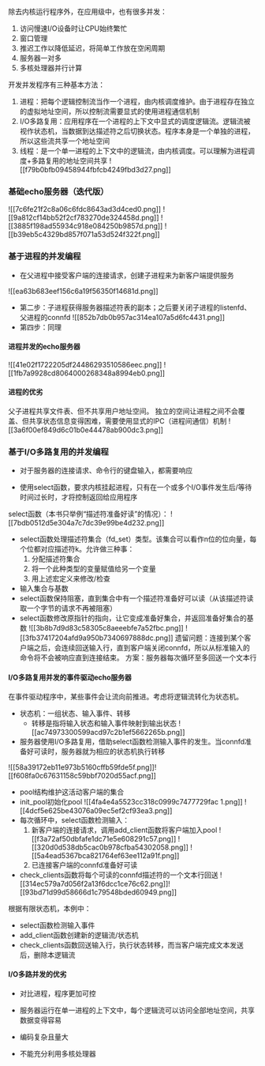 除去内核运行程序外，在应用级中，也有很多并发：
1. 访问慢速I/O设备时让CPU始终繁忙
2. 窗口管理
3. 推迟工作以降低延迟，将简单工作放在空闲周期
4. 服务器一对多
5. 多核处理器并行计算

开发并发程序有三种基本方法：
1. 进程：把每个逻辑控制流当作一个进程，由内核调度维护。由于进程存在独立的虚拟地址空间，所以控制流需要显式的使用进程通信机制
2. I/O多路复用：应用程序在一个进程的上下文中显式的调度逻辑流。逻辑流被视作状态机，当数据到达描述符之后切换状态。程序本身是一个单独的进程，所以这些流共享一个地址空间
3. 线程：是一个单一进程的上下文中的逻辑流，由内核调度。可以理解为进程调度+多路复用的地址空间共享
![[f79b0bfb09458944fbfcb4249fbd3d27.png]]
### 基础echo服务器（迭代版）
![[7c6fe21f2c8a06c6fdc8643ad3d4ced0.png]]
![[9a812cf14bb52f2cf783270de324458d.png]]
![[3885f198ad55934c918e084250b9857d.png]]
![[b39eb5c4329bd857f071a53d524f322f.png]]

### 基于进程的并发编程
- 在父进程中接受客户端的连接请求，创建子进程来为新客户端提供服务

![[ea63b683eef156c6a19f56350f14681d.png]]
- 第二步：子进程获得服务器描述符表的副本；之后要关闭子进程的listenfd、父进程的connfd
![[852b7db0b957ac314ea107a5d6fc4431.png]]
- 第四步：同理

#### 进程并发的echo服务器
![[41e02f1722205df24486293510586eec.png]]
![[1fb7a9928cd8064000268348a8994eb0.png]]
#### 进程的优劣
父子进程共享文件表、但不共享用户地址空间。
独立的空间让进程之间不会覆盖、但共享状态信息变得困难，需要使用显式的IPC（进程间通信）机制
![[3a6f00ef849d6c01b0e44478ab900dc3.png]]

### 基于I/O多路复用的并发编程
- 对于服务器的连接请求、命令行的键盘输入，都需要响应

- 使用select函数，要求内核挂起进程，只有在一个或多个I/O事件发生后/等待时间过长时，才将控制返回给应用程序

select函数（本书只举例“描述符准备好读”的情况）：
![[7bdb0512d5e304a7c7dc39e99be4d232.png]]
- select函数处理描述符集合（fd_set）类型。该集合可以看作n位的位向量，每个位都对应描述符k。允许做三种事：
	1. 分配描述符集合
	2. 将一个此种类型的变量赋值给另一个变量
	3. 用上述宏定义来修改/检查
- 输入集合与基数
- select函数保持阻塞，直到集合中有一个描述符准备好可以读（从该描述符读取一个字节的请求不再被阻塞）
- select函数修改原指针的指向，让它变成准备好集合，并返回准备好集合的基数
![[3b8b7d9d83c58305c8aeeebfe7a52fbc.png]]
![[3fb37417204afd9a950b7340697888dc.png]]
遗留问题：连接到某个客户端之后，会连续回送输入行，直到客户端关闭connfd，所以从标准输入的命令将不会被响应直到连接结束。
方案：服务器每次循环至多回送一个文本行

#### I/O多路复用并发的事件驱动echo服务器
在事件驱动程序中，某些事件会让流向前推进。考虑将逻辑流转化为状态机。
- 状态机：一组状态、输入事件、转移
	- 转移是指将输入状态和输入事件映射到输出状态
![[ac74973300599acd97c2b1ef5662265b.png]]
- 服务器使用I/O多路复用，借助select函数检测输入事件的发生。当connfd准备好可读时，服务器就为相应的状态机执行转移


![[58a39172eb11e973b5160cffb59fde5f.png]]![[f608fa0c67631158c59bbf7020d55acf.png]]
- pool结构维护这活动客户端的集合
- init_pool初始化pool
	![[4fa4e4a5523cc318c0999c7477729fac 1.png]]
	![[4dcf5e625be43076a09ec5ef2cf93ea3.png]]
- 每次循环中，select函数检测输入：
	1. 新客户端的连接请求，调用add_client函数将客户端加入pool
		![[f3a72af50dbfafe1dc71e5e608291c57.png]]
		![[320d0d538db5cac0b978cfba54302058.png]]
		![[5a4ead5367bca821764ef63ee112a91f.png]]
	1. 已连接客户端的connfd准备好可读
- check_clients函数将每个可读的connfd描述符的一个文本行回送
	![[314ec579a7d056f2a13f6dcc1ce76c62.png]]![[93bd71d99d58666d1c79548bded60949.png]]

根据有限状态机，本例中：
- select函数检测输入事件
- add_client函数创建新的逻辑流/状态机
- check_clients函数回送输入行，执行状态转移，而当客户端完成文本发送后，删除本逻辑流

#### I/O多路并发的优劣
- 对比进程，程序更加可控
- 服务器运行在单一进程的上下文中，每个逻辑流可以访问全部地址空间，共享数据变得容易

- 编码复杂且量大
- 不能充分利用多核处理器